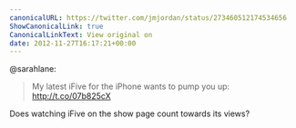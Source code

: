 ```yaml
---
canonicalURL: https://twitter.com/jmjordan/status/273460512174534656
ShowCanonicalLink: true
CanonicalLinkText: View original on
date: 2012-11-27T16:17:21+00:00
---
```

@sarahlane:

> My latest iFive for the iPhone wants to pump you up: http://t.co/07b825cX

Does watching iFive on the show page count towards its views?